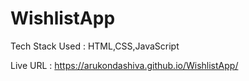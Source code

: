 ﻿# WishlistApp
Tech Stack Used : HTML,CSS,JavaScript 

Live URL : https://arukondashiva.github.io/WishlistApp/
